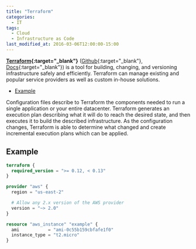 ```yaml
---
title: "Terraform"
categories:
  - IT
tags:
  - Cloud
  - Infrastructure as Code
last_modified_at: 2016-03-06T12:00:00-15:00
---
```


**[Terraform](https://www.terraform.io/){:target="_blank"}** ([Github](https://github.com/hashicorp/terraform){:target="_blank"}, [Docs](https://www.terraform.io/docs/index.html){:target="_blank"}) is a tool for building, changing, and versioning infrastructure safely and efficiently. Terraform can manage existing and popular service providers as well as custom in-house solutions.

- [Example](#example)

Configuration files describe to Terraform the components needed to run a single application or your entire datacenter. Terraform generates an execution plan describing what it will do to reach the desired state, and then executes it to build the described infrastructure. As the configuration changes, Terraform is able to determine what changed and create incremental execution plans which can be applied.

## Example

```terraform
terraform {
  required_version = ">= 0.12, < 0.13"
}

provider "aws" {
  region = "us-east-2"

  # Allow any 2.x version of the AWS provider
  version = "~> 2.0"
}

resource "aws_instance" "example" {
  ami           = "ami-0c55b159cbfafe1f0"
  instance_type = "t2.micro"
}
```